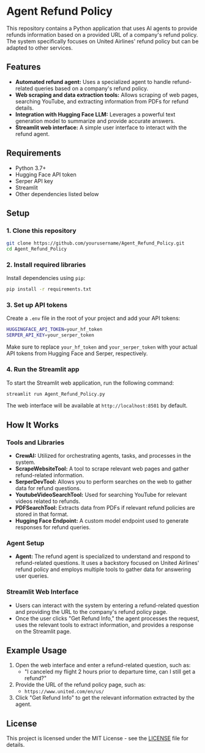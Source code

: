 # Agent Refund Policy

This repository contains a Python application that uses AI agents to provide refunds information based on a provided URL of a company's refund policy. The system specifically focuses on United Airlines' refund policy but can be adapted to other services.

## Features

- **Automated refund agent:** Uses a specialized agent to handle refund-related queries based on a company's refund policy.
- **Web scraping and data extraction tools:** Allows scraping of web pages, searching YouTube, and extracting information from PDFs for refund details.
- **Integration with Hugging Face LLM:** Leverages a powerful text generation model to summarize and provide accurate answers.
- **Streamlit web interface:** A simple user interface to interact with the refund agent.

## Requirements

- Python 3.7+
- Hugging Face API token
- Serper API key
- Streamlit
- Other dependencies listed below

## Setup

### 1. Clone this repository

```bash
git clone https://github.com/yourusername/Agent_Refund_Policy.git
cd Agent_Refund_Policy
```

### 2. Install required libraries

Install dependencies using `pip`:

```bash
pip install -r requirements.txt
```

### 3. Set up API tokens

Create a `.env` file in the root of your project and add your API tokens:

```bash
HUGGINGFACE_API_TOKEN=your_hf_token
SERPER_API_KEY=your_serper_token
```

Make sure to replace `your_hf_token` and `your_serper_token` with your actual API tokens from Hugging Face and Serper, respectively.

### 4. Run the Streamlit app

To start the Streamlit web application, run the following command:

```bash
streamlit run Agent_Refund_Policy.py
```

The web interface will be available at `http://localhost:8501` by default.

## How It Works

### Tools and Libraries

- **CrewAI:** Utilized for orchestrating agents, tasks, and processes in the system.
- **ScrapeWebsiteTool:** A tool to scrape relevant web pages and gather refund-related information.
- **SerperDevTool:** Allows you to perform searches on the web to gather data for refund questions.
- **YoutubeVideoSearchTool:** Used for searching YouTube for relevant videos related to refunds.
- **PDFSearchTool:** Extracts data from PDFs if relevant refund policies are stored in that format.
- **Hugging Face Endpoint:** A custom model endpoint used to generate responses for refund queries.

### Agent Setup

- **Agent:** The refund agent is specialized to understand and respond to refund-related questions. It uses a backstory focused on United Airlines' refund policy and employs multiple tools to gather data for answering user queries.
  
### Streamlit Web Interface

- Users can interact with the system by entering a refund-related question and providing the URL to the company's refund policy page.
- Once the user clicks "Get Refund Info," the agent processes the request, uses the relevant tools to extract information, and provides a response on the Streamlit page.

## Example Usage

1. Open the web interface and enter a refund-related question, such as:
   - "I canceled my flight 2 hours prior to departure time, can I still get a refund?"
2. Provide the URL of the refund policy page, such as:
   - `https://www.united.com/en/us/`
3. Click "Get Refund Info" to get the relevant information extracted by the agent.

## License

This project is licensed under the MIT License - see the [LICENSE](LICENSE) file for details.

